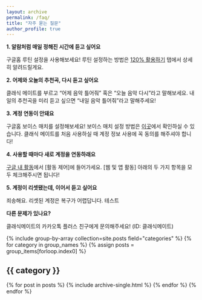 ```yaml
---
layout: archive
permalink: /faq/
title: "자주 묻는 질문"
author_profile: true
---
```


**1. 알람처럼 매일 정해진 시간에 듣고 싶어요**

구글홈 루틴 설정을 사용해보세요!
루틴 설정하는 방법은 [120% 활용하기](https://classic-mate.github.io/about/) 탭에서 상세히 알려드릴게요.

**2. 어제와 오늘의 추천곡, 다시 듣고 싶어요**

클래식 메이트를 부르고 “어제 음악 틀어줘”
혹은 “오늘 음악 다시”라고 말해보세요. 내일의 추천곡을 미리 듣고 싶으면 “내일 음악 틀어줘”라고 말해주세요!

**3. 계정 연동이 안돼요**

구글홈 보이스 매치를 설정해보세요! 보이스 매치 설정 방법은 [이곳](https://support.google.com/googlenest/answer/7342711?hl=ko)에서 확인하실 수 있습니다.
클래식 메이트를 처음 사용하실 때 계정 정보 사용에 꼭 동의를 해주셔야 합니다!

**4. 사용할 때마다 새로 계정을 연동하래요**

[구글 내 활동](https://myactivity.google.com/myactivity?hl=ko)에서 [활동 제어]에 들어가세요. [웹 및 앱 활동] 아래의 두 가지 항목을 모두 체크해주시면 됩니다!

**5. 계정이 리셋됐는데, 이어서 듣고 싶어요**

죄송해요. 리셋된 계정은 복구가 어렵답니다. 테스트

**다른 문제가 있나요?**

클래식메이트의 카카오톡 플러스 친구에게 문의해주세요! 
(ID: 클래식메이트)

{% include group-by-array collection=site.posts field="categories" %}
{% for category in group_names %}
  {% assign posts = group_items[forloop.index0] %}
  <h2 id="{{ category | slugify }}" class="archive__subtitle">{{ category }}</h2>
  {% for post in posts %}
    {% include archive-single.html %}
  {% endfor %}
{% endfor %}

